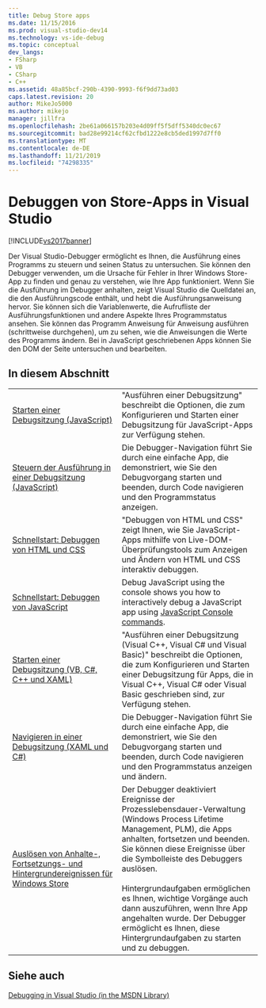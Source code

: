 ```yaml
---
title: Debug Store apps
ms.date: 11/15/2016
ms.prod: visual-studio-dev14
ms.technology: vs-ide-debug
ms.topic: conceptual
dev_langs:
- FSharp
- VB
- CSharp
- C++
ms.assetid: 48a85bcf-290b-4390-9993-f6f9dd73ad03
caps.latest.revision: 20
author: MikeJo5000
ms.author: mikejo
manager: jillfra
ms.openlocfilehash: 2be61a066157b203e4d09ff5f5dff5340dc0ec67
ms.sourcegitcommit: bad28e99214cf62cfbd1222e8cb5ded1997d7ff0
ms.translationtype: MT
ms.contentlocale: de-DE
ms.lasthandoff: 11/21/2019
ms.locfileid: "74298335"
---
```

# <a name="debug-store-apps-in-visual-studio"></a>Debuggen von Store-Apps in Visual Studio
[!INCLUDE[vs2017banner](../includes/vs2017banner.md)]

Der Visual Studio-Debugger ermöglicht es Ihnen, die Ausführung eines Programms zu steuern und seinen Status zu untersuchen. Sie können den Debugger verwenden, um die Ursache für Fehler in Ihrer Windows Store-App zu finden und genau zu verstehen, wie Ihre App funktioniert. Wenn Sie die Ausführung im Debugger anhalten, zeigt Visual Studio die Quelldatei an, die den Ausführungscode enthält, und hebt die Ausführungsanweisung hervor. Sie können sich die Variablenwerte, die Aufrufliste der Ausführungsfunktionen und andere Aspekte Ihres Programmstatus ansehen. Sie können das Programm Anweisung für Anweisung ausführen (schrittweise durchgehen), um zu sehen, wie die Anweisungen die Werte des Programms ändern. Bei in JavaScript geschriebenen Apps können Sie den DOM der Seite untersuchen und bearbeiten.

## <a name="in-this-section"></a>In diesem Abschnitt

|||
|-|-|
|[Starten einer Debugsitzung (JavaScript)](../debugger/start-a-debugging-session-for-store-apps-in-visual-studio-javascript.md)|"Ausführen einer Debugsitzung" beschreibt die Optionen, die zum Konfigurieren und Starten einer Debugsitzung für JavaScript-Apps zur Verfügung stehen.|
|[Steuern der Ausführung in einer Debugsitzung (JavaScript)](../debugger/control-execution-of-a-store-app-in-a-visual-studio-debug-session-for-windows-store-apps-javascript.md)|Die Debugger-Navigation führt Sie durch eine einfache App, die demonstriert, wie Sie den Debugvorgang starten und beenden, durch Code navigieren und den Programmstatus anzeigen.|
|[Schnellstart: Debuggen von HTML und CSS](../debugger/quickstart-debug-html-and-css.md)|"Debuggen von HTML und CSS" zeigt Ihnen, wie Sie JavaScript-Apps mithilfe von Live-DOM-Überprüfungstools zum Anzeigen und Ändern von HTML und CSS interaktiv debuggen.|
|[Schnellstart: Debuggen von JavaScript](../debugger/quickstart-debug-javascript-using-the-console.md)|Debug JavaScript using the console shows you how to interactively debug a JavaScript app using [JavaScript Console commands](../debugger/javascript-console-commands.md).|
|[Starten einer Debugsitzung (VB, C#, C++ und XAML)](../debugger/start-a-debugging-session-for-a-store-app-in-visual-studio-vb-csharp-cpp-and-xaml.md)|"Ausführen einer Debugsitzung (Visual C++, Visual C# und Visual Basic)" beschreibt die Optionen, die zum Konfigurieren und Starten einer Debugsitzung für Apps, die in Visual C++, Visual C# oder Visual Basic geschrieben sind, zur Verfügung stehen.|
|[Navigieren in einer Debugsitzung (XAML und C#)](../debugger/navigate-a-debugging-session-in-visual-studio-xaml-and-csharp.md)|Die Debugger-Navigation führt Sie durch eine einfache App, die demonstriert, wie Sie den Debugvorgang starten und beenden, durch Code navigieren und den Programmstatus anzeigen und ändern.|
|[Auslösen von Anhalte-, Fortsetzungs- und Hintergrundereignissen für Windows Store](../debugger/how-to-trigger-suspend-resume-and-background-events-for-windows-store-apps-in-visual-studio.md)|Der Debugger deaktiviert Ereignisse der Prozesslebensdauer-Verwaltung (Windows Process Lifetime Management, PLM), die Apps anhalten, fortsetzen und beenden. Sie können diese Ereignisse über die Symbolleiste des Debuggers auslösen.<br /><br /> Hintergrundaufgaben ermöglichen es Ihnen, wichtige Vorgänge auch dann auszuführen, wenn Ihre App angehalten wurde. Der Debugger ermöglicht es Ihnen, diese Hintergrundaufgaben zu starten und zu debuggen.|

## <a name="see-also"></a>Siehe auch
 [Debugging in Visual Studio (in the MSDN Library)](https://go.microsoft.com/fwlink/?LinkID=226896)
